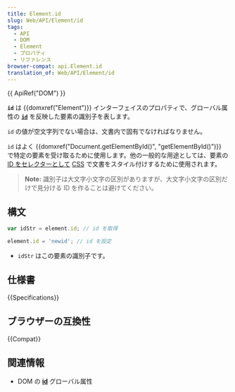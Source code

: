 ```yaml
---
title: Element.id
slug: Web/API/Element/id
tags:
  - API
  - DOM
  - Element
  - プロパティ
  - リファレンス
browser-compat: api.Element.id
translation_of: Web/API/Element/id
---
```

{{ ApiRef("DOM") }}

**`id`** は {{domxref("Element")}} インターフェイスのプロパティで、グローバル属性の [**`id`**](/ja/docs/Web/HTML/Global_attributes/id) を反映した要素の識別子を表します。

`id` の値が空文字列でない場合は、文書内で固有でなければなりません。

`id` はよく {{domxref("Document.getElementById()", "getElementById()")}} で特定の要素を受け取るために使用します。他の一般的な用途としては、要素の [ID をセレクターとして](/ja/docs/Web/CSS/ID_selectors) [CSS](/ja/docs/Web/CSS) で文書をスタイル付けするために使用されます。

> **Note:** 識別子は大文字小文字の区別がありますが、大文字小文字の区別だけで見分ける ID を作ることは避けてください。

## 構文

```js
var idStr = element.id; // id を取得
```

```js
element.id = 'newid'; // id を設定
```

- `idStr` はこの要素の識別子です。

## 仕様書

{{Specifications}}

## ブラウザーの互換性

{{Compat}}

## 関連情報

- DOM の [**id**](/ja/docs/Web/HTML/Global_attributes/id) グローバル属性
